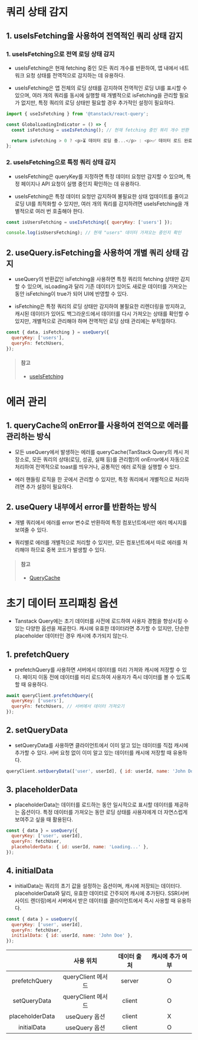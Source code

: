 # 쿼리 상태 감지

## 1. useIsFetching을 사용하여 전역적인 쿼리 상태 감지

### 1. useIsFetching으로 전역 로딩 상태 감지

- useIsFetching은 현재 fetching 중인 모든 쿼리 개수를 반환하여, 앱 내에서 네트워크 요청 상태를 전역적으로 감지하는 데 유용하다.

- useIsFetching은 앱 전체의 로딩 상태를 감지하여 전역적인 로딩 UI를 표시할 수 있으며, 여러 개의 쿼리를 동시에 실행할 때 개별적으로 isFetching을 관리할 필요가 없지만, 특정 쿼리의 로딩 상태만 필요할 경우 추가적인 설정이 필요하다.

```javascript
import { useIsFetching } from '@tanstack/react-query';

const GlobalLoadingIndicator = () => {
  const isFetching = useIsFetching(); // 현재 fetching 중인 쿼리 개수 반환

  return isFetching > 0 ? <p>⏳ 데이터 로딩 중...</p> : <p>✅ 데이터 로드 완료</p>;
};
```

### 2. useIsFetching으로 특정 쿼리 상태 감지

- useIsFetching은 queryKey를 지정하면 특정 데이터 요청만 감지할 수 있으며, 특정 페이지나 API 요청이 실행 중인지 확인하는 데 유용하다.

- useIsFetching은 특정 데이터 요청만 감지하여 불필요한 상태 업데이트를 줄이고 로딩 UI를 최적화할 수 있지만, 여러 개의 쿼리를 감지하려면 useIsFetching을 개별적으로 여러 번 호출해야 한다.

```javascript
const isUsersFetching = useIsFetching({ queryKey: ['users'] });

console.log(isUsersFetching); // 현재 "users" 데이터 가져오는 중인지 확인
```

## 2. useQuery.isFetching을 사용하여 개별 쿼리 상태 감지

- useQuery의 반환값인 isFetching을 사용하면 특정 쿼리의 fetching 상태만 감지할 수 있으며, isLoading과 달리 기존 데이터가 있어도 새로운 데이터를 가져오는 동안 isFetching이 true가 되어 UI에 반영할 수 있다.

- isFetching은 특정 쿼리의 로딩 상태만 감지하여 불필요한 리렌더링을 방지하고, 캐시된 데이터가 있어도 백그라운드에서 데이터를 다시 가져오는 상태를 확인할 수 있지만, 개별적으로 관리해야 하며 전역적인 로딩 상태 관리에는 부적절하다.

```javascript
const { data, isFetching } = useQuery({
  queryKey: ['users'],
  queryFn: fetchUsers,
});
```

> #### 참고
>
> - [useIsFetching](https://tanstack.com/query/latest/docs/framework/react/reference/useIsFetching#useisfetching)

# 에러 관리

## 1. queryCache의 onError를 사용하여 전역으로 에러를 관리하는 방식

- 모든 useQuery에서 발생하는 에러를 queryCache(TanStack Query의 캐시 저장소로, 모든 쿼리의 상태(로딩, 성공, 실패 등)를 관리함)의 onError에서 자동으로 처리하여 전역적으로 toast를 띄우거나, 공통적인 에러 로직을 실행할 수 있다.

- 에러 핸들링 로직을 한 곳에서 관리할 수 있지만, 특정 쿼리에서 개별적으로 처리하려면 추가 설정이 필요하다.

## 2. useQuery 내부에서 error를 반환하는 방식

- 개별 쿼리에서 에러를 error 변수로 반환하여 특정 컴포넌트에서만 에러 메시지를 보여줄 수 있다.

- 쿼리별로 에러를 개별적으로 처리할 수 있지만, 모든 컴포넌트에서 따로 에러를 처리해야 하므로 중복 코드가 발생할 수 있다.

> #### 참고
>
> - [QueryCache](https://tanstack.com/query/latest/docs/reference/QueryCache#querycache)

# 초기 데이터 프리패칭 옵션

- Tanstack Query에는 초기 데이터를 사전에 로드하여 사용자 경험을 향상시킬 수 있는 다양한 옵션을 제공한다. 캐시에 유효한 데이터라면 추가할 수 있지만, 단순한 placeholder 데이터인 경우 캐시에 추가되지 않는다.

## 1. prefetchQuery

- prefetchQuery를 사용하면 서버에서 데이터를 미리 가져와 캐시에 저장할 수 있다. 페이지 이동 전에 데이터를 미리 로드하여 사용자가 즉시 데이터를 볼 수 있도록 할 때 유용하다.

```javascript
await queryClient.prefetchQuery({
  queryKey: ['users'],
  queryFn: fetchUsers, // 서버에서 데이터 가져오기
});
```

## 2. setQueryData

- setQueryData를 사용하면 클라이언트에서 이미 알고 있는 데이터를 직접 캐시에 추가할 수 있다. 서버 요청 없이 이미 알고 있는 데이터를 캐시에 저장할 때 유용하다.

```javascript
queryClient.setQueryData(['user', userId], { id: userId, name: 'John Doe' });
```

## 3. placeholderData

- placeholderData는 데이터를 로드하는 동안 일시적으로 표시할 데이터를 제공하는 옵션이다. 특정 데이터를 가져오는 동안 로딩 상태를 사용자에게 더 자연스럽게 보여주고 싶을 때 활용된다.

```javascript
const { data } = useQuery({
  queryKey: ['user', userId],
  queryFn: fetchUser,
  placeholderData: { id: userId, name: 'Loading...' },
});
```

## 4. initialData

- initialData는 쿼리의 초기 값을 설정하는 옵션이며, 캐시에 저장되는 데이터다. placeholderData와 달리, 유효한 데이터로 간주되어 캐시에 추가된다. SSR(서버 사이드 렌더링)에서 서버에서 받은 데이터를 클라이언트에서 즉시 사용할 때 유용하다.

```javascript
const { data } = useQuery({
  queryKey: ['user', userId],
  queryFn: fetchUser,
  initialData: { id: userId, name: 'John Doe' },
});
```

|                 |     사용 위치      | 데이터 출처 | 캐시에 추가 여부 |
| :-------------: | :----------------: | :---------: | :--------------: |
|  prefetchQuery  | queryClient 메서드 |   server    |        O         |
|  setQueryData   | queryClient 메서드 |   client    |        O         |
| placeholderData |   useQuery 옵션    |   client    |        X         |
|   initialData   |   useQuery 옵션    |   client    |        O         |
